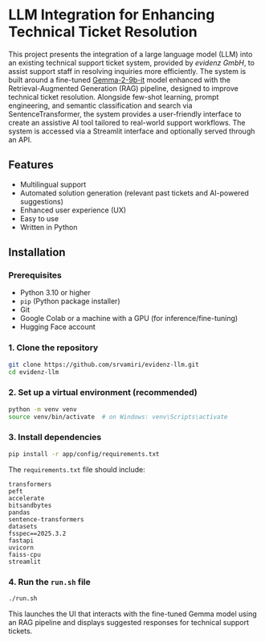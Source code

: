 # LLM Integration for Enhancing Technical Ticket Resolution

This project presents the integration of a large language model (LLM) into an existing technical support ticket system, provided by *evidenz GmbH*, to assist support staff in resolving inquiries more efficiently. 
The system is built around a fine-tuned [Gemma-2-9b-it](https://ai.google.dev/gemma) model enhanced with the Retrieval-Augmented Generation (RAG) pipeline, designed to improve technical ticket resolution.
Alongside few-shot learning, prompt engineering, and semantic classification and search via SentenceTransformer, the system provides a user-friendly interface to create an assistive AI tool tailored to real-world support workflows.
The system is accessed via a Streamlit interface and optionally served through an API.

## Features

- Multilingual support
- Automated solution generation (relevant past tickets and AI-powered suggestions)
- Enhanced user experience (UX)
- Easy to use
- Written in Python

## Installation
### Prerequisites

- Python 3.10 or higher
- `pip` (Python package installer)
- Git
- Google Colab or a machine with a GPU (for inference/fine-tuning)
- Hugging Face account

### 1. Clone the repository
```bash
git clone https://github.com/srvamiri/evidenz-llm.git
cd evidenz-llm
```

### 2. Set up a virtual environment (recommended)
```bash
python -m venv venv
source venv/bin/activate  # on Windows: venv\Scripts\activate
```

### 3. Install dependencies
```bash
pip install -r app/config/requirements.txt
```

The `requirements.txt` file should include:
```
transformers
peft
accelerate
bitsandbytes
pandas
sentence-transformers
datasets
fsspec==2025.3.2
fastapi
uvicorn
faiss-cpu
streamlit
```

### 4. Run the `run.sh` file
```bash
./run.sh
```
This launches the UI that interacts with the fine-tuned Gemma model using an RAG pipeline and displays suggested responses for technical support tickets.
